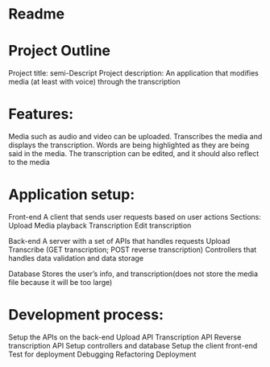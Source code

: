 # Readme

# Project Outline
Project title: semi-Descript
Project description: An application that modifies media (at least with voice) through the transcription

# Features:
Media such as audio and video can be uploaded.
Transcribes the media and displays the transcription.
Words are being highlighted as they are being said in the media.
The transcription can be edited, and it should also reflect to the media

# Application setup:
Front-end
A client that sends user requests based on user actions
Sections:
Upload
Media playback
Transcription
Edit transcription

Back-end
A server with a set of APIs that handles requests
Upload
Transcribe (GET transcription; POST reverse transcription)
Controllers that handles data validation and data storage

Database
Stores the user’s info, and transcription(does not store the media file because it will be too large)

# Development process:
Setup the APIs on the back-end
Upload API
Transcription API
Reverse transcription API
Setup controllers and database
Setup the client front-end
Test for deployment
Debugging
Refactoring
Deployment

